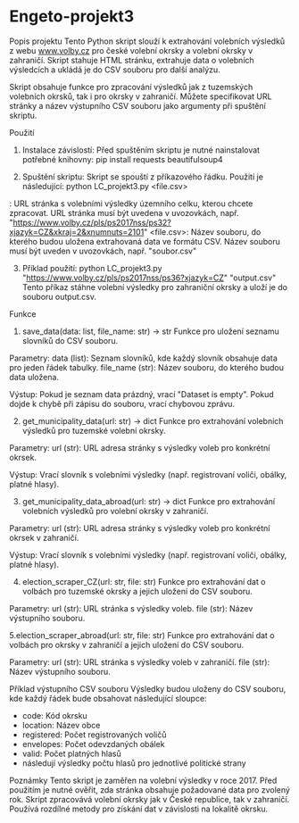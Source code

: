 # Engeto-projekt3
Popis projektu
Tento Python skript slouží k extrahování volebních výsledků z webu www.volby.cz pro české volební okrsky a volební okrsky v zahraničí. Skript stahuje HTML stránku, extrahuje data o volebních výsledcích a ukládá je do CSV souboru pro další analýzu.

Skript obsahuje funkce pro zpracování výsledků jak z tuzemských volebních okrsků, tak i pro okrsky v zahraničí. Můžete specifikovat URL stránky a název výstupního CSV souboru jako argumenty při spuštění skriptu.

Použití
1. Instalace závislostí: Před spuštěním skriptu je nutné nainstalovat potřebné knihovny:
     pip install requests beautifulsoup4

2. Spuštění skriptu: Skript se spouští z příkazového řádku. Použití je následující:
    python LC_projekt3.py <url> <file.csv>

<url>: URL stránka s volebními výsledky územního celku, kterou chcete zpracovat. URL stránka musí být uvedena v uvozovkách, např. "https://www.volby.cz/pls/ps2017nss/ps32?xjazyk=CZ&xkraj=2&xnumnuts=2101"
<file.csv>: Název souboru, do kterého budou uložena extrahovaná data ve formátu CSV. Název souboru musí být uveden v uvozovkách, např. "soubor.csv"

3. Příklad použití:
    python LC_projekt3.py "https://www.volby.cz/pls/ps2017nss/ps36?xjazyk=CZ" "output.csv"
Tento příkaz stáhne volební výsledky pro zahraniční okrsky a uloží je do souboru output.csv.

Funkce
1. save_data(data: list, file_name: str) -> str
Funkce pro uložení seznamu slovníků do CSV souboru.

Parametry:
data (list): Seznam slovníků, kde každý slovník obsahuje data pro jeden řádek tabulky.
file_name (str): Název souboru, do kterého budou data uložena.

Výstup:
Pokud je seznam data prázdný, vrací "Dataset is empty".
Pokud dojde k chybě při zápisu do souboru, vrací chybovou zprávu.

2. get_municipality_data(url: str) -> dict
Funkce pro extrahování volebních výsledků pro tuzemské volební okrsky.

Parametry:
url (str): URL adresa stránky s výsledky voleb pro konkrétní okrsek.

Výstup:
Vrací slovník s volebními výsledky (např. registrovaní voliči, obálky, platné hlasy).

3. get_municipality_data_abroad(url: str) -> dict
Funkce pro extrahování volebních výsledků pro volební okrsky v zahraničí.

Parametry:
url (str): URL adresa stránky s výsledky voleb pro konkrétní okrsek v zahraničí.

Výstup:
Vrací slovník s volebními výsledky (např. registrovaní voliči, obálky, platné hlasy).

4. election_scraper_CZ(url: str, file: str)
Funkce pro extrahování dat o volbách pro tuzemské okrsky a jejich uložení do CSV souboru.

Parametry:
url (str): URL stránka s výsledky voleb.
file (str): Název výstupního souboru.

5.election_scraper_abroad(url: str, file: str)
Funkce pro extrahování dat o volbách pro okrsky v zahraničí a jejich uložení do CSV souboru.

Parametry:
url (str): URL stránka s výsledky voleb v zahraničí.
file (str): Název výstupního souboru.



Příklad výstupního CSV souboru
Výsledky budou uloženy do CSV souboru, kde každý řádek bude obsahovat následující sloupce:
- code: Kód okrsku
- location: Název obce
- registered: Počet registrovaných voličů
- envelopes: Počet odevzdaných obálek
- valid: Počet platných hlasů
- následují výsledky počtu hlasů pro jednotlivé politické strany

Poznámky
Tento skript je zaměřen na volební výsledky v roce 2017. Před použitím je nutné ověřit, zda stránka obsahuje požadované data pro zvolený rok.
Skript zpracovává volební okrsky jak v České republice, tak v zahraničí. Používá rozdílné metody pro získání dat v závislosti na lokalitě okrsku.

